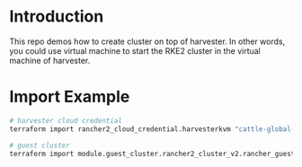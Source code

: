 # Introduction

This repo demos how to create cluster on top of harvester. In other words, you could use virtual machine to start the RKE2 cluster in the virtual machine of harvester.

# Import Example


```sh
# harvester cloud credential
terraform import rancher2_cloud_credential.harvesterkvm "cattle-global-data:cc-xxxxx.harvester"

# guest cluster
terraform import module.guest_cluster.rancher2_cluster_v2.rancher_guest_cluster fleet-default/local-test
```